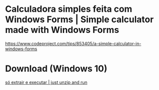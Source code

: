 # Calculadora simples feita com Windows Forms | Simple calculator made with Windows Forms
 
 https://www.codeproject.com/tips/853405/a-simple-calculator-in-windows-forms
 
 # Download (Windows 10)
 
[só extrair e executar | just unzip and run](https://github.com/david042/CalculadoraWindowsForms/releases/download/v1/calculadora.zip)
